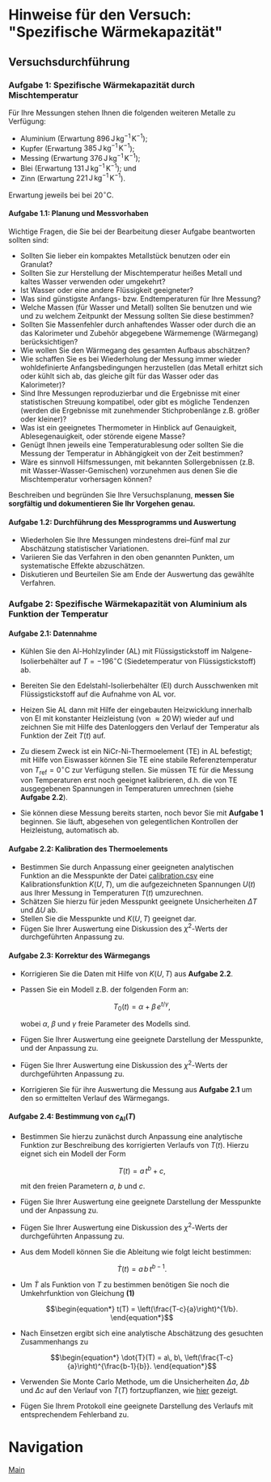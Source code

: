 # Hinweise für den Versuch: "Spezifische Wärmekapazität" 

## Versuchsdurchführung

### Aufgabe 1: Spezifische Wärmekapazität durch Mischtemperatur

Für Ihre Messungen stehen Ihnen die folgenden weiteren Metalle zu Verfügung:
   * Aluminium (Erwartung $896\, \mathrm{J\,kg^{-1}\,K^{-1}}$);
   * Kupfer (Erwartung $385\, \mathrm{J\,kg^{-1}\,K^{-1}}$); 
   * Messing (Erwartung $376\, \mathrm{J\,kg^{-1}\,K^{-1}}$); 
   * Blei (Erwartung $131\, \mathrm{J\,kg^{-1}\,K^{-1}}$); und 
   * Zinn (Erwartung $221\, \mathrm{J\,kg^{-1}\,K^{-1}}$).

Erwartung jeweils bei  bei $20^{\circ}\mathrm{C}$.

####  Aufgabe 1.1: Planung und Messvorhaben

Wichtige Fragen, die Sie bei der Bearbeitung dieser Aufgabe beantworten sollten sind: 

- Sollten Sie lieber ein kompaktes Metallstück benutzen oder ein Granulat?
- Sollten Sie zur Herstellung der Mischtemperatur heißes Metall und kaltes Wasser verwenden oder umgekehrt? 
- Ist Wasser oder eine andere Flüssigkeit geeigneter? 
- Was sind günstigste Anfangs- bzw. Endtemperaturen für Ihre Messung? 
- Welche Massen (für Wasser und Metall) sollten Sie benutzen und wie und zu welchem Zeitpunkt der Messung sollten Sie diese bestimmen? 
- Sollten Sie Massenfehler durch anhaftendes Wasser oder durch die an das Kalorimeter und Zubehör abgegebene Wärmemenge (Wärmegang) berücksichtigen? 
- Wie wollen Sie den Wärmegang des gesamten Aufbaus abschätzen?
- Wie schaffen Sie es bei Wiederholung der Messung immer wieder wohldefinierte Anfangsbedingungen herzustellen (das Metall erhitzt sich oder kühlt sich ab, das gleiche gilt für das Wasser oder das Kalorimeter)? 
- Sind Ihre Messungen reproduzierbar und die Ergebnisse mit einer statistischen Streuung kompatibel, oder gibt es mögliche Tendenzen (werden die Ergebnisse mit zunehmender Stichprobenlänge z.B. größer oder kleiner)?
- Was ist ein geeignetes Thermometer in Hinblick auf Genauigkeit, Ablesegenauigkeit, oder störende eigene Masse? 
- Genügt Ihnen jeweils eine Temperaturablesung oder sollten Sie die Messung der Temperatur in Abhängigkeit von der Zeit bestimmen?
- Wäre es sinnvoll Hilfsmessungen, mit bekannten Sollergebnissen (z.B. mit Wasser-Wasser-Gemischen) vorzunehmen aus denen Sie die Mischtemperatur vorhersagen können?

Beschreiben und begründen Sie Ihre Versuchsplanung, **messen Sie sorgfältig und dokumentieren Sie Ihr Vorgehen genau.** 

#### Aufgabe 1.2: Durchführung des Messprogramms und Auswertung

- Wiederholen Sie Ihre Messungen mindestens drei–fünf mal zur Abschätzung statistischer Variationen. 
- Variieren Sie das Verfahren in den oben genannten Punkten, um systematische Effekte abzuschätzen. 
- Diskutieren und Beurteilen Sie am Ende der Auswertung das gewählte Verfahren.

### Aufgabe 2: Spezifische Wärmekapazität von Aluminium als Funktion der Temperatur

#### Aufgabe 2.1: Datennahme

- Kühlen Sie den Al-Hohlzylinder (AL) mit Flüssigstickstoff im Nalgene-Isolierbehälter auf $T=-196^{\circ}\mathrm{C}$ (Siedetemperatur von Flüssigstickstoff) ab. 
- Bereiten Sie den Edelstahl-Isolierbehälter (EI) durch Ausschwenken mit Flüssigstickstoff auf die Aufnahme von AL vor. 
- Heizen Sie AL dann mit Hilfe der eingebauten Heizwicklung innerhalb von EI mit konstanter Heizleistung (von $\approx 20\,\mathrm{W}$) wieder auf und zeichnen Sie mit Hilfe des Datenloggers den Verlauf der Temperatur als Funktion der Zeit $T(t)$ auf. 
- Zu diesem Zweck ist ein $\mathrm{NiCr}$-$\mathrm{Ni}$-Thermoelement (TE) in AL befestigt; mit Hilfe von Eiswasser können Sie TE eine stabile Referenztemperatur von $T_{\mathrm{ref}}=0^{\circ}\mathrm{C}$ zur Verfügung stellen. Sie müssen TE für die Messung von Temperaturen erst noch geeignet kalibrieren, d.h. die von TE ausgegebenen Spannungen in Temperaturen umrechnen (siehe **Aufgabe 2.2**).

- Sie können diese Messung bereits starten, noch bevor Sie mit **Aufgabe 1** beginnen. Sie läuft, abgesehen von gelegentlichen Kontrollen der Heizleistung, automatisch ab. 

#### Aufgabe 2.2: Kalibration des Thermoelements

- Bestimmen Sie durch Anpassung einer geeigneten analytischen Funktion an die Messpunkte der Datei [calibration.csv](https://gitlab.kit.edu/kit/etp-lehre/p2-praktikum/students/-/blob/main/Spezifische_Waermekapazitaet/params/calibration.csv) eine Kalibrationsfunktion $K(U, T)$, um die aufgezeichneten Spannungen $U(t)$ aus Ihrer Messung in Temperaturen $T(t)$ umzurechnen. 
- Schätzen Sie hierzu für jeden Messpunkt geeignete Unsicherheiten $\Delta T$ und $\Delta U$ ab. 
- Stellen Sie die Messpunkte und $K(U, T)$ geeignet dar.
- Fügen Sie Ihrer Auswertung eine Diskussion des $\chi^{2}$-Werts der durchgeführten Anpassung zu.  

#### Aufgabe 2.3: Korrektur des Wärmegangs

- Korrigieren Sie die Daten mit Hilfe von $K(U, T)$ aus **Aufgabe 2.2**. 

- Passen Sie ein Modell z.B. der folgenden Form an: 
  ```math
  \begin{equation*}
  T_{0}(t)=\alpha+\beta\,e^{t/\gamma},
  \end{equation*}
  ```

  wobei $\alpha$, $\beta$ und $\gamma$ freie Parameter des Modells sind. 

- Fügen Sie Ihrer Auswertung eine geeignete Darstellung der Messpunkte, und der Anpassung zu. 

- Fügen Sie Ihrer Auswertung eine Diskussion des $\chi^{2}$-Werts der durchgeführten Anpassung zu.

- Korrigieren Sie für ihre Auswertung die Messung aus **Aufgabe 2.1** um den so ermittelten Verlauf des Wärmegangs.   

#### Aufgabe 2.4: Bestimmung von $c_{\mathrm{Al}}(T)$

- Bestimmen Sie hierzu zunächst durch Anpassung eine analytische Funktion zur Beschreibung des korrigierten Verlaufs von $T(t)$. Hierzu eignet sich ein Modell der Form

  ```math
  \begin{equation}
  T(t) = a\,t^{b} + c,
  \end{equation}
  ```

  mit den freien Parametern $a$, $b$ und $c$. 

- Fügen Sie Ihrer Auswertung eine geeignete Darstellung der Messpunkte und der Anpassung zu. 

- Fügen Sie Ihrer Auswertung eine Diskussion des $\chi^{2}$-Werts der durchgeführten Anpassung zu.

- Aus dem Modell können Sie die Ableitung wie folgt leicht bestimmen: 

  ```math
  \begin{equation*}
  \dot{T}(t) = a\,b\,t^{b-1}.
  \end{equation*}
  ```

- Um $\dot{T}$ als Funktion von $T$ zu bestimmen benötigen Sie noch die Umkehrfunktion von Gleichung **(1)** 

  ```math
  \begin{equation*}
  t(T) = \left(\frac{T-c}{a}\right)^{1/b}.
  \end{equation*}
  ```

- Nach Einsetzen ergibt sich eine analytische Abschätzung des gesuchten Zusammenhangs zu 
  ```math
  \begin{equation*}
  \dot{T}(T) = a\, b\, \left(\frac{T-c}{a}\right)^{\frac{b-1}{b}}.
  \end{equation*}
  ```

- Verwenden Sie Monte Carlo Methode, um die Unsicherheiten $\Delta a$, $\Delta b$ und $\Delta c$ auf den Verlauf von $\dot{T}(T)$ fortzupflanzen, wie [hier](https://gitlab.kit.edu/kit/etp-lehre/p2-praktikum/students/-/blob/main/Spezifische_Waermekapazitaet/tools/heat_capacity.py) gezeigt.

- Fügen Sie Ihrem Protokoll eine geeignete Darstellung des Verlaufs mit entsprechendem Fehlerband zu. 

# Navigation

[Main](https://gitlab.kit.edu/kit/etp-lehre/p2-praktikum/students/-/tree/main/Spezifische_Waermekapazitaet)

 

